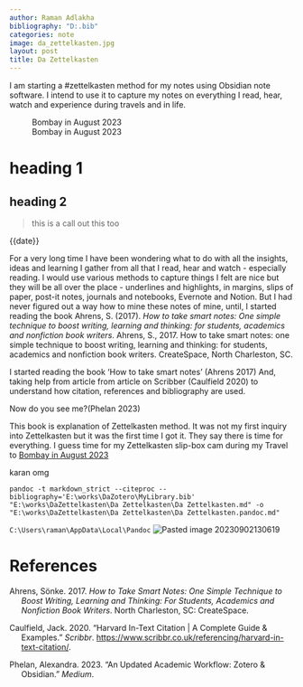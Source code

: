 ```yaml
---
author: Raman Adlakha
bibliography: "D:.bib"
categories: note
image: da_zettelkasten.jpg
layout: post
title: Da Zettelkasten
---
```


I am starting a \#zettelkasten method for my notes using Obsidian note
software. I intend to use it to capture my notes on everything I read,
hear, watch and experience during travels and in life.

<figure>
<span class="image placeholder"
data-original-image-src="Bombay%20in%20August%202023.md"
data-original-image-title="">Bombay in August 2023</span>
<figcaption>
Bombay in August 2023
</figcaption>
</figure>

# heading 1

## heading 2

> this is a call out this too

{{date}}

For a very long time I have been wondering what to do with all the
insights, ideas and learning I gather from all that I read, hear and
watch - especially reading. I would use various methods to capture
things I felt are nice but they will be all over the place - underlines
and highlights, in margins, slips of paper, post-it notes, journals and
notebooks, Evernote and Notion. But I had never figured out a way how to
mine these notes of mine, until, I started reading the book Ahrens, S.
(2017). *How to take smart notes: One simple technique to boost writing,
learning and thinking: for students, academics and nonfiction book
writers*. Ahrens, S., 2017. How to take smart notes: one simple
technique to boost writing, learning and thinking: for students,
academics and nonfiction book writers. CreateSpace, North Charleston,
SC.

I started reading the book ‘How to take smart notes’ (Ahrens 2017) And,
taking help from article from article on Scribber (Caulfield 2020) to
understand how citation, references and bibliography are used.

Now do you see me?(Phelan 2023)

This book is explanation of Zettelkasten method. It was not my first
inquiry into Zettelkasten but it was the first time I got it. They say
there is time for everything. I guess time for my Zettelkasten slip-box
cam during my Travel to [Bombay in August
2023](Bombay%20in%20August%202023.md)

karan omg

`pandoc -t markdown_strict --citeproc --bibliography='E:\works\DaZotero\MyLibrary.bib' "E:\works\DaZettelkasten\Da Zettelkasten\Da Zettelkasten.md" -o "E:\works\DaZettelkasten\Da Zettelkasten\Da Zettelkasten.pandoc.md"`

`C:\Users\raman\AppData\Local\Pandoc` ![Pasted image
20230902130619](/assets/18199ac8b4ee7a7fca1188b296d6bce7df6b6159.png)

# References

<div id="refs" class="references csl-bib-body hanging-indent">

<div id="ref-ahrensHowTakeSmart2017" class="csl-entry">

Ahrens, Sönke. 2017. *How to Take Smart Notes: One Simple Technique to
Boost Writing, Learning and Thinking: For Students, Academics and
Nonfiction Book Writers*. North Charleston, SC: CreateSpace.

</div>

<div id="ref-caulfieldHarvardInTextCitation2020" class="csl-entry">

Caulfield, Jack. 2020. “Harvard In-Text Citation \| A Complete Guide &
Examples.” *Scribbr*.
https://www.scribbr.co.uk/referencing/harvard-in-text-citation/.

</div>

<div id="ref-phelanUpdatedAcademicWorkflow2023a" class="csl-entry">

Phelan, Alexandra. 2023. “An Updated Academic Workflow: Zotero &
Obsidian.” *Medium*.

</div>

</div>
